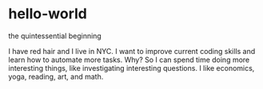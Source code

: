 # hello-world
the quintessential beginning

I have red hair and I live in NYC.
I want to improve current coding skills and learn how to automate more tasks.
Why? So I can spend time doing more interesting things, like investigating interesting questions.
I like economics, yoga, reading, art, and math.
